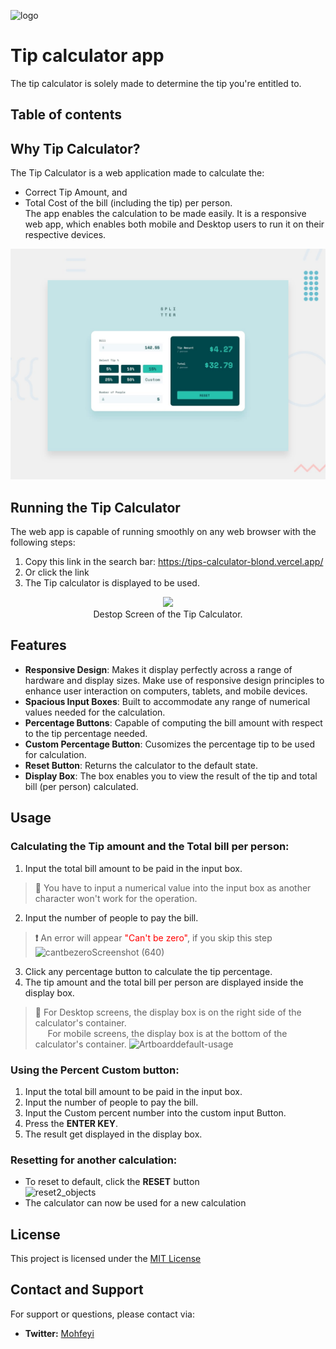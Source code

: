 ![logo](https://github.com/mustafaalameen/Tips-Calculator/assets/70868527/c23af591-8b34-46ea-9d93-b8ca1aac2c33)
# Tip calculator app
The tip calculator is solely made to determine the tip you're entitled to.

## Table of contents

## Why Tip Calculator?
The Tip Calculator is a web application made to calculate the:
-  Correct Tip Amount, and
-  Total Cost of the bill (including the tip) per person.\
The app enables the calculation to be made easily. It is a responsive web app, which enables both mobile and Desktop users to run it on their respective devices.


![Design preview for the Tip calculator app coding challenge](./design/desktop-preview.jpg)


## Running the Tip Calculator
The web app is capable of running smoothly on any web browser with the following steps:
1.  Copy this link in the search bar: https://tips-calculator-blond.vercel.app/
2.  Or click the link 
3. The Tip calculator is displayed to be used.

<figure align="center">
  <img src="https://github.com/mustafaalameen/Tips-Calculator/assets/70868527/756499fc-62a6-491a-8dd2-1abe68699d5e"/>
  <figcaption >Destop Screen of the Tip Calculator.</figcaption>
</figure>

## Features
- **Responsive Design**: Makes it display perfectly across a range of hardware and display sizes. Make use of responsive design principles to enhance user interaction on computers, tablets, and mobile devices.
- **Spacious Input Boxes**: Built to accommodate any range of numerical values needed for the calculation.
- **Percentage Buttons**: Capable of computing the bill amount with respect to the tip percentage needed.
- **Custom Percentage Button**: Cusomizes the percentage tip to be used for calculation.
- **Reset Button**: Returns the calculator to the default state.
- **Display Box**: The box enables you to view the result of the tip and  total bill (per person) calculated.

## Usage
### Calculating the Tip amount and the Total bill per person:
  1.  Input the total bill amount to be paid in the input box.
   > **📘** You have to input a numerical value into the input box as another character won't work for the operation.
  2.  Input the number of people to pay the bill.
  >  **❗** An error will appear <span style="color: red;">"Can't be zero"</span>, if you skip this step\
![cantbezeroScreenshot (640)](https://github.com/mustafaalameen/Tips-Calculator/assets/70868527/69b0539a-8b0e-43f8-867f-d9ccbd4e095d)


  3.  Click any percentage button to calculate the tip percentage.
  4.  The tip amount and the total bill per person are displayed inside the display box.
   >  **📘** For Desktop screens, the display box is on the right side of the calculator's container.\
   &nbsp;&nbsp;&nbsp;&nbsp;&nbsp;For mobile screens, the display box is at the bottom of the calculator's container.
![Artboarddefault-usage](https://github.com/mustafaalameen/Tips-Calculator/assets/70868527/098d9509-f2c6-4bd9-a11d-0d3ed928a330)

### Using the Percent Custom button:
  1.  Input the total bill amount to be paid in the input box.
  2.  Input  the number of people to pay the bill.
  3.  Input the Custom percent number into the custom input Button.
  4.  Press the **ENTER KEY**.
  5.  The result get displayed in the display box.

### Resetting for another calculation:
-  To reset to default, click the **RESET** button\
![reset2_objects](https://github.com/mustafaalameen/Tips-Calculator/assets/70868527/cec8416c-8fc8-4535-98ad-4a4f87ef9c23)
- The calculator can now be used for a new calculation
## License
This project is licensed under the [MIT License](docs/LICENSE)
## Contact and Support
For support or questions, please contact via:
-  **Twitter:**  [Mohfeyi](https://twitter.com/Mohfeyi)
